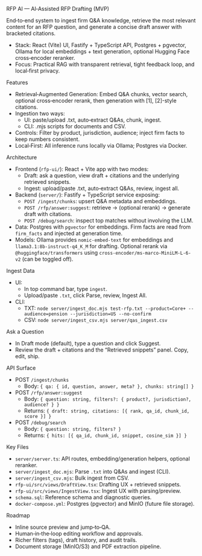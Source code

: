 RFP AI — AI‑Assisted RFP Drafting (MVP)

End‑to‑end system to ingest firm Q&A knowledge, retrieve the most relevant content for an RFP question, and generate a concise draft answer with bracketed citations.

- Stack: React (Vite) UI, Fastify + TypeScript API, Postgres + pgvector, Ollama for local embeddings + text generation, optional Hugging Face cross‑encoder reranker.
- Focus: Practical RAG with transparent retrieval, tight feedback loop, and local‑first privacy.

Features
- Retrieval‑Augmented Generation: Embed Q&A chunks, vector search, optional cross‑encoder rerank, then generation with [1], [2]-style citations.
- Ingestion two ways:
  - UI: paste/upload .txt, auto‑extract Q&As, chunk, ingest.
  - CLI: .mjs scripts for documents and CSV.
- Controls: Filter by product, jurisdiction, audience; inject firm facts to keep numbers consistent.
- Local‑First: All inference runs locally via Ollama; Postgres via Docker.

Architecture
- Frontend (`rfp-ui/`): React + Vite app with two modes:
  - Draft: ask a question, view draft + citations and the underlying retrieved snippets.
  - Ingest: upload/paste .txt, auto‑extract Q&As, review, ingest all.
- Backend (`server/`): Fastify + TypeScript service exposing:
  - `POST /ingest/chunks`: upsert Q&A metadata and embeddings.
  - `POST /rfp/answer:suggest`: retrieve → (optional rerank) → generate draft with citations.
  - `POST /debug/search`: inspect top matches without involving the LLM.
- Data: Postgres with `pgvector` for embeddings. Firm facts are read from `firm_facts` and injected at generation time.
- Models: Ollama provides `nomic-embed-text` for embeddings and `llama3.1:8b-instruct-q4_K_M` for drafting. Optional rerank via `@huggingface/transformers` using `cross-encoder/ms-marco-MiniLM-L-6-v2` (can be toggled off).

Ingest Data
- UI:
  - In top command bar, type `ingest`.
  - Upload/paste `.txt`, click Parse, review, Ingest All.
- CLI:
  - TXT: `node server/ingest_doc.mjs test-rfp.txt --product=Core+ --audience=pension --jurisdiction=US --no-confirm`
  - CSV: `node server/ingest_csv.mjs server/qas_ingest.csv`

Ask a Question
- In Draft mode (default), type a question and click Suggest.
- Review the draft + citations and the “Retrieved snippets” panel. Copy, edit, ship.

API Surface
- POST `/ingest/chunks`
  - Body: `{ qa: { id, question, answer, meta? }, chunks: string[] }`
- POST `/rfp/answer:suggest`
  - Body: `{ question: string, filters?: { product?, jurisdiction?, audience? } }`
  - Returns: `{ draft: string, citations: [{ rank, qa_id, chunk_id, score }] }`
- POST `/debug/search`
  - Body: `{ question: string, filters? }`
  - Returns: `{ hits: [{ qa_id, chunk_id, snippet, cosine_sim }] }`

Key Files
- `server/server.ts`: API routes, embedding/generation helpers, optional reranker.
- `server/ingest_doc.mjs`: Parse `.txt` into Q&As and ingest (CLI).
- `server/ingest_csv.mjs`: Bulk ingest from CSV.
- `rfp-ui/src/views/DraftView.tsx`: Drafting UX + retrieved snippets.
- `rfp-ui/src/views/IngestView.tsx`: Ingest UX with parsing/preview.
- `schema.sql`: Reference schema and diagnostic queries.
- `docker-compose.yml`: Postgres (pgvector) and MinIO (future file storage).

Roadmap
- Inline source preview and jump‑to‑QA.
- Human‑in‑the‑loop editing workflow and approvals.
- Richer filters (tags), draft history, and audit trails.
- Document storage (MinIO/S3) and PDF extraction pipeline.
